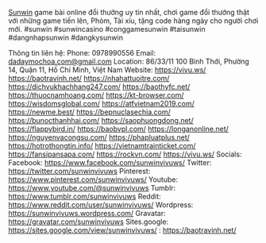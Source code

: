 <a href="https://vivu.ws/">Sunwin</a> game bài online đổi thưởng uy tín nhất, chơi game đổi thưởng thật với những game tiến lên, Phỏm, Tài xỉu, tặng code hàng ngày cho người chơi mới.
#sunwin #sunwincasino #conggamesunwin #taisunwin #dangnhapsunwin #dangkysunwin

Thông tin liên hệ:
Phone: 0978990556
Email: dadaymochoa.com@gmail.com
Location: 86/33/11 100 Bình Thới, Phường 14, Quận 11, Hồ Chí Minh, Việt Nam
Website: <a href="https://vivu.ws/">https://vivu.ws/</a>
<a href="https://baotravinh.net/">https://baotravinh.net/</a>
<a href="https://nhahattuoitre.com/">https://nhahattuoitre.com/</a>
<a href="https://dichvukhachhang247.com/">https://dichvukhachhang247.com/</a>
<a href="https://baothyfc.net/">https://baothyfc.net/</a>
<a href="https://thuocnamhoang.com/">https://thuocnamhoang.com/</a>
<a href="https://kt-browser.com/">https://kt-browser.com/</a>
<a href="https://wisdomsglobal.com/">https://wisdomsglobal.com/</a>
<a href="https://atfvietnam2019.com/">https://atfvietnam2019.com/</a>
<a href="https://newme.best/">https://newme.best/</a>
<a href="https://bepnuclasechia.com/">https://bepnuclasechia.com/</a>
<a href="https://bunocthanhhai.com/">https://bunocthanhhai.com/</a>
<a href="https://saophuongdong.net/">https://saophuongdong.net/</a>
<a href="https://flappybird.in/">https://flappybird.in/</a>
<a href="https://baobvpl.com/">https://baobvpl.com/</a>
<a href="https://longanonline.net/">https://longanonline.net/</a>
<a href="https://nguyenvacongsu.com/">https://nguyenvacongsu.com/</a>
<a href="https://phapluatplus.net/">https://phapluatplus.net/</a>
<a href="https://hotrothongtin.info/">https://hotrothongtin.info/</a>
<a href="https://vietnamtrainticket.com/">https://vietnamtrainticket.com/</a>
<a href="https://fansipansapa.com/">https://fansipansapa.com/</a>
<a href="https://rockvn.com/">https://rockvn.com/</a>
<a href="https://vivu.ws/">https://vivu.ws/</a>
Socials:
Facebook: <a href="https://www.facebook.com/sunwinvivuws/">https://www.facebook.com/sunwinvivuws/</a>
Twitter: <a href="https://twitter.com/sunwinvivuws">https://twitter.com/sunwinvivuws</a>
Pinterest: <a href="https://www.pinterest.com/sunwinvivuws/">https://www.pinterest.com/sunwinvivuws/</a>
Youtube: <a href="https://www.youtube.com/@sunwinvivuws">https://www.youtube.com/@sunwinvivuws</a>
Tumblr: <a href="https://www.tumblr.com/sunwinvivuws">https://www.tumblr.com/sunwinvivuws</a>
Reddit: <a href="https://www.reddit.com/user/sunwinvivuws/">https://www.reddit.com/user/sunwinvivuws/</a>
Wordpress: <a href="https://sunwinvivuws.wordpress.com/">https://sunwinvivuws.wordpress.com/</a>
Gravatar: <a href="https://gravatar.com/sunwinvivuws">https://gravatar.com/sunwinvivuws</a>
Sites.google: <a href="https://sites.google.com/view/sunwinvivuws/">https://sites.google.com/view/sunwinvivuws/</a>
: <a href="https://baotravinh.net/">https://baotravinh.net/</a>